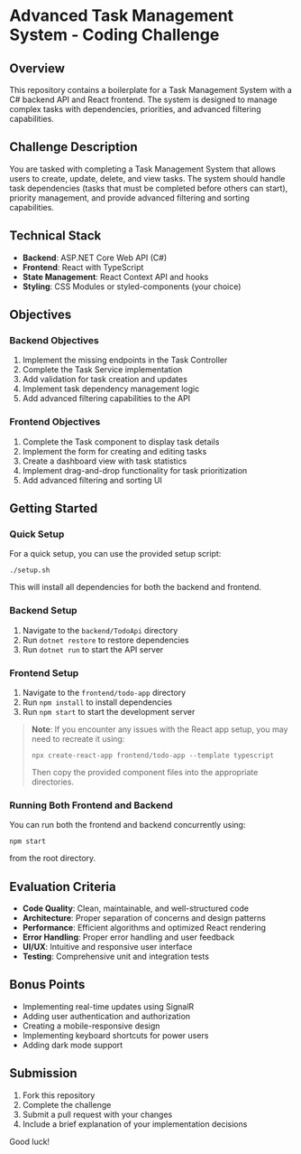 # Advanced Task Management System - Coding Challenge

## Overview
This repository contains a boilerplate for a Task Management System with a C# backend API and React frontend. The system is designed to manage complex tasks with dependencies, priorities, and advanced filtering capabilities.

## Challenge Description
You are tasked with completing a Task Management System that allows users to create, update, delete, and view tasks. The system should handle task dependencies (tasks that must be completed before others can start), priority management, and provide advanced filtering and sorting capabilities.

## Technical Stack
- **Backend**: ASP.NET Core Web API (C#)
- **Frontend**: React with TypeScript
- **State Management**: React Context API and hooks
- **Styling**: CSS Modules or styled-components (your choice)

## Objectives

### Backend Objectives
1. Implement the missing endpoints in the Task Controller
2. Complete the Task Service implementation
3. Add validation for task creation and updates
4. Implement task dependency management logic
5. Add advanced filtering capabilities to the API

### Frontend Objectives
1. Complete the Task component to display task details
2. Implement the form for creating and editing tasks
3. Create a dashboard view with task statistics
4. Implement drag-and-drop functionality for task prioritization
5. Add advanced filtering and sorting UI

## Getting Started

### Quick Setup
For a quick setup, you can use the provided setup script:
```
./setup.sh
```
This will install all dependencies for both the backend and frontend.

### Backend Setup
1. Navigate to the `backend/TodoApi` directory
2. Run `dotnet restore` to restore dependencies
3. Run `dotnet run` to start the API server

### Frontend Setup
1. Navigate to the `frontend/todo-app` directory
2. Run `npm install` to install dependencies
3. Run `npm start` to start the development server

> **Note**: If you encounter any issues with the React app setup, you may need to recreate it using:
> ```
> npx create-react-app frontend/todo-app --template typescript
> ```
> Then copy the provided component files into the appropriate directories.

### Running Both Frontend and Backend
You can run both the frontend and backend concurrently using:
```
npm start
```
from the root directory.

## Evaluation Criteria
- **Code Quality**: Clean, maintainable, and well-structured code
- **Architecture**: Proper separation of concerns and design patterns
- **Performance**: Efficient algorithms and optimized React rendering
- **Error Handling**: Proper error handling and user feedback
- **UI/UX**: Intuitive and responsive user interface
- **Testing**: Comprehensive unit and integration tests

## Bonus Points
- Implementing real-time updates using SignalR
- Adding user authentication and authorization
- Creating a mobile-responsive design
- Implementing keyboard shortcuts for power users
- Adding dark mode support

## Submission
1. Fork this repository
2. Complete the challenge
3. Submit a pull request with your changes
4. Include a brief explanation of your implementation decisions

Good luck! 